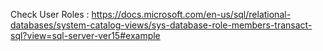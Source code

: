 Check User Roles : 
https://docs.microsoft.com/en-us/sql/relational-databases/system-catalog-views/sys-database-role-members-transact-sql?view=sql-server-ver15#example
